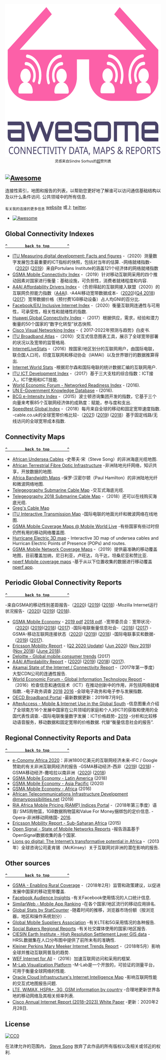 <div class="github-widget" data-repo="stevesong/awesome-connectivity-info"></div>
<script async src="https://pagead2.googlesyndication.com/pagead/js/adsbygoogle.js"></script><ins class="adsbygoogle" style="display:block" data-ad-client="ca-pub-6890694312814945" data-ad-slot="5473692530" data-ad-format="auto"  data-full-width-responsive="true"></ins>
<div align="center">
  <img width="605" height="495" src="https://raw.githubusercontent.com/stevesong/awesome-connectivity-info/master/images/awesome-connectivity-logo.svg?sanitize=true" alt="Awesome Connectivity Logo">
  <br>
  <sup>灵感来自Sindre Sorhus的<a href="https://awesome.re">超</a>赞列表</sup>
  <br>
</div>

## [![Awesome](https://awesome.re/badge-flat.svg)](https://awesome.re)

连接性索引，地图和报告的列表，以帮助您更好地了解谁可以访问通信基础结构以及以什么条件访问. 公共领域中的所有信息.

<sub>有关我的连接的更多信息</sub> [website](https://manypossibilities.net) 或上 [twitter](https://twitter.com/stevesong).</sub>


- [![Awesome](https://awesome.re)](#awesomehttpsawesomerebadge-flatsvghttpsawesomere)

<!-- BEGIN RESOURCE LIST -->

## Global Connectivity Indexes 

**[`^        back to top        ^`](#)**

- [ITU Measuring digital development: Facts and figures](https://www.itu.int/en/ITU-D/Statistics/Pages/facts/default.aspx) -（2020）测量数字发展包含最重要的ICT指标的快照，包括对当年的估算. 
-网络就绪指数-（[2020](https://networkreadinessindex.org/wp-content/uploads/2020/11/NRI-2020-V8_28-11-2020.pdf)) ([2019](https://networkreadinessindex.org/2019/wp-content/uploads/2020/03/The-Network-Readiness-Index-2019-New-version-March-2020-2.pdf)）来自Portulans Institute的涵盖121个经济体的网络就绪指数
- [GSMA Mobile Connectivity Index](https://www.mobileconnectivityindex.com/) -（2019）针对移动互联网采用的四个推动因素对国家进行衡量：基础设施，可负担性，消费者就绪程度和内容.
- [A4AI Affordability Drivers Index](https://a4ai.org/affordability-report/data/?_year=2020&indicator=INDEX) -（负担得起的互联网接入联盟（2020）的互联网负担能力指数（[A4AI](https://a4ai.org)).
-A4AI移动宽带数据成本-（[2020](https://a4ai.org/extra/baskets/A4AI/2020/mobile_broadband_pricing_gni))([Q4 2018](https://a4ai.org/extra/mobile_broadband_pricing_usd-2018Q4)) ([2017](https://a4ai.org/mobile-broadband-pricing-data/)）宽带数据价格（预付费1GB移动设备）占人均GNI的百分比.
- [Facebook/EIU Inclusive Internet Index](https://theinclusiveinternet.eiu.com/) -（2020）衡量互联网连通性与可用性，可承受性，相关性和就绪性的指数.
- [Huawei Global Connectivity Index](http://www.huawei.com/minisite/gci/en/) -（2017）根据供应，需求，经验和潜力衡量的50个国家的“数字化转型”状态快照.
- [Cisco Visual Networking Index](https://www.cisco.com/c/en/us/solutions/service-provider/visual-networking-index-vni/index.html) -《 2017-2022年预测与趋势》白皮书.
- [ITU Broadband Atlas](https://www.itu.int/ITU-D/treg/atlas/broadbandatlas.asp) -（2010）交互式信息图表工具，展示了全球宽带部署的状况以及宽带的监管格局.
- [InternetLiveStats](http://www.internetlivestats.com/internet-users-by-country/) -（2016）按国家/地区划分的互联网用户，由国际电联，联合国人口司，印度互联网和移动协会（IAMAI）以及世界银行的数据推算得出.
- [Internet World Stats](https://www.internetworldstats.com/) -根据尼尔森和国际电联的统计数据汇编的互联网用户.
- [ITU ICT Development Index](http://www.itu.int/net4/ITU-D/idi/) -（2017）基于三大支柱的综合指数：ICT接入，ICT使用和ICT技能.
- [World Economic Forum - Networked Readiness Index](http://reports.weforum.org/global-information-technology-report-2016/networked-readiness-index/) - (2016).
- [UN E-Government Knowledge Database](https://publicadministration.un.org/egovkb/en-us/Data-Center) - (2016).
- [BCG e-Intensity Index](https://www.bcg.com/publications/interactives/bcg-e-intensity-index.aspx) -（2015）波士顿咨询集团开发的指数，它基于三个向量来考察85个互联网经济体的成熟度：赋能，参与度和支出.
- [Speedtest Global Index](http://www.speedtest.net/global-index) -（2018）每月来自全球的移动和固定宽带速度指数.
-cable.co.uk的全球宽带价格比较-（[2021](https://www.cable.co.uk/mobiles/worldwide-data-pricing/)) ([2019](https://www.cable.co.uk/broadband/speed/worldwide-speed-league/)) ([2018](https://www.cable.co.uk/broadband/pricing/worldwide-comparison/)）基于固定线路/无线访问的全球宽带成本指数.

## Connectivity Maps

**[`^        back to top        ^`](#)**

- [African Undersea Cables](https://manypossibilities.net/african-undersea-cables/) -史蒂夫·宋（Steve Song）的非洲海底光缆地图.
- [African Terrestrial Fibre Optic Infrastructure](https://afterfibre.nsrc.org/) -非洲陆地光纤网络，知识共享，开放数据的地图.
- [Africa Bandwidth Maps](http://www.africabandwidthmaps.com/) -保罗·汉密尔顿（Paul Hamilton）的非洲陆地光纤和微波网络地图.
- [Telegeography Submarine Cable Map](https://www.submarinecablemap.com/) -交互式海底光缆.
- [Telegeography 2018 Submarine Cable Map](http://submarine-cable-map-2018.telegeography.com/) -（2018）还可以在线购买海底光缆.
- [Greg's Cable Map](http://cablemap.info/)
- [ITU Interactive Transmission Map](http://www.itu.int/itu-d/tnd-map-public/) -国际电联的地面光纤和微波网络在线地图.
- [GSMA Mobile Coverage Maps @ Mobile World Live](http://maps.mobileworldlive.com/) -有些国家有些过时但仍然有用的移动网络覆盖图.
- [Hurricane Electric 3D map](http://he.net/3d-map/) -  Interactive 3D map of undersea cables and Hurrican Electric Points of Presence (POPs) and routes.
- [GSMA Mobile Network Coverage Maps](https://www.mobilecoveragemaps.com) -（2019）提供最准确的移动覆盖地图，目前覆盖加纳，尼日利亚，卢旺达，乌干达，坦桑尼亚和赞比亚.
- [nperf Mobile coverage maps](https://www.nperf.com/en/map) -基于从以下位置收集的数据进行移动覆盖 [nperf app](https://www.nperf.com/en/nperf-applications/).

## Periodic Global Connectivity Reports

**[`^        back to top        ^`](#)**

-来自GSMA的移动性别差距报告-（[2020](https://www.gsma.com/mobilefordevelopment/wp-content/uploads/2020/02/GSMA-The-Mobile-Gender-Gap-Report-2020.pdf)) ([2019](https://www.gsma.com/mobilefordevelopment/wp-content/uploads/2019/03/GSMA-Connected-Women-The-Mobile-Gender-Gap-Report-2019.pdf)) ([2018](https://www.gsma.com/mobilefordevelopment/wp-content/uploads/2018/04/GSMA_The_Mobile_Gender_Gap_Report_2018_32pp_WEBv7.pdf))
-Mozilla Internet运行状况报告-（[2020](https://2020.internethealthreport.org/)) ([2019](https://internethealthreport.org/2019/)) ([2018](https://internethealthreport.org/2018/)).
- [GSMA Mobile Economy](https://www.gsma.com/mobileeconomy/) - [2019 pdf](https://manypossibilities.net/report-archives/GSMA_The_Mobile_Economy_2019.pdf) [2018 pdf](https://manypossibilities.net/report-archives/GSMA_The_Mobile_Economy_2018.pdf).
-宽带委员会：宽带状况-（[2020](https://www.itu.int/dms_pub/itu-s/opb/pol/S-POL-BROADBAND.21-2020-PDF-E.pdf)) ([2019](https://www.broadbandcommission.org/Documents/StateofBroadband19.pdf))([2018](https://www.broadbandcommission.org/publications/Pages/SOB-2018.aspx))  ([2017](http://www.broadbandcommission.org/publications/Pages/SOB-2017.aspx))
-国际电联衡量信息社会-（[2018](https://www.itu.int/en/ITU-D/Statistics/Documents/events/wtis2018/MISR-2018-Vol-1-E.PDF))  ([2017](https://www.itu.int/en/ITU-D/Statistics/Pages/publications/mis2017.aspx))
-GSMA-移动互联网连接状态（[2020](https://www.gsma.com/r/wp-content/uploads/2020/09/GSMA-State-of-Mobile-Internet-Connectivity-Report-2020.pdf)) ([2019](https://www.gsma.com/mobilefordevelopment/wp-content/uploads/2019/07/GSMA-State-of-Mobile-Internet-Connectivity-Report-2019.pdf)) ([2018](https://www.gsma.com/mobilefordevelopment/wp-content/uploads/2018/09/State-of-Mobile-Internet-Connectivity-2018.pdf))
-国际电联事实和数据-（[2019](https://www.itu.int/en/ITU-D/Statistics/Documents/facts/FactsFigures2019.pdf)) ([2017](https://www.itu.int/en/ITU-D/Statistics/Documents/facts/ICTFactsFigures2017.pdf)).
- [Ericsson Mobility Report](https://www.ericsson.com/en/mobility-report) - ([Q2 2020 Update](https://www.ericsson.com/4a4e5d/assets/local/mobility-report/documents/2020/emr-q2-update-03092020.pdf)) ([Jun 2020](https://www.ericsson.com/49c840/assets/local/mobility-report/documents/2020/june2020-ericsson-mobility-report.pdf)) ([Nov 2019](https://www.ericsson.com/en/mobility-report/reports/november-2019)) ([Nov 2018](https://www.ericsson.com/assets/local/mobility-report/documents/2018/ericsson-mobility-report-november-2018.pdf)) ([June 2018](https://www.ericsson.com/assets/local/mobility-report/documents/2018/ericsson-mobility-report-june-2018.pdf)).
- [Deloitte - Global mobile consumer trends](https://www2.deloitte.com/global/en/pages/technology-media-and-telecommunications/articles/gx-global-mobile-consumer-trends.html) (2017)
- [A4AI Affordability Report](http://a4ai.org/affordability-report/report/) - ([2020](https://a4ai.org/affordability-report/report/2020/)) ([2019](https://a4ai.org/affordability-report/report/2019/)) ([2018](http://1e8q3q16vyc81g8l3h3md6q5f5e-wpengine.netdna-ssl.com/wp-content/uploads/2018/10/A4AI-2018-Affordability-Report.pdf)) ([2017](http://a4ai.org/affordability-report/report/2017)).
- [Akamai State of the Internet / Connectivity Report](https://www.akamai.com/uk/en/multimedia/documents/state-of-the-internet/q1-2017-state-of-the-internet-connectivity-report.pdf) -（2017年第一季度）大型CDN公司的连通性报告.
- [World Economic Forum - Global Information Technology Report](http://reports.weforum.org/global-information-technology-report-2016/) -（2016）检查信息和通信技术（ICT）在推动创新中的作用，并包括网络就绪指数.
-电子政务调查 [2018](https://publicadministration.un.org/egovkb/en-us/Reports/UN-E-Government-Survey-2018) [2016](https://publicadministration.un.org/egovkb/en-us/Reports/UN-E-Government-Survey-2016) -全球电子政务和电子参与发展指数. 
- [OECD Broadband Portal](https://www.oecd.org/internet/broadband/broadband-statistics/) -最新数据更新：2019年7月9日.
- [AfterAccess - Mobile & Internet Use in the Global South](http://afteraccess.net/wp-content/uploads/After-Access-Website-layout-r1.pdf) -信息图重点介绍了全球南方16个发展中国家在公共领域的家庭和个人对ICT的获取和使用的全国代表性调查.
-国际电联衡量数字发展：ICT价格趋势- [2019](https://www.itu.int/en/ITU-D/Statistics/Documents/publications/prices2019/ITU_ICTpriceTrends_2019.pdf)  -分析和比较移动语音服务，移动数据和固定宽带的价格数据. 代替“衡量信息社会的报告”.


## Regional Connectivity Reports and Data

**[`^        back to top        ^`](#)**

- [e-Conomy Africa 2020](https://www.ifc.org/wps/wcm/connect/publications_ext_content/ifc_external_publication_site/publications_listing_page/google-e-conomy)：非洲1800亿美元的互联网经济未来-IFC / Google赞助的有关非洲互联网经济的报告
-GSMA移动经济-西非（[2019](https://www.gsma.com/r/mobileeconomy/west-africa/)) ([2018](https://www.gsma.com/subsaharanafrica/wp-content/uploads/2018/11/2018-04-11-e568fe9e710ec776d82c04e9f6760adb.pdf))
-GSMA移动经济-撒哈拉以南非洲（[2020](https://www.gsma.com/mobileeconomy/wp-content/uploads/2020/09/GSMA_MobileEconomy2020_SSA_Eng.pdf)) ([2018](https://policy.communitynetworks.group/_media/gsma_mobile_economy-ssa_2018.pdf))
- [GSMA Mobile Economy - Latin America](https://www.gsma.com/r/mobileeconomy/latam/) (2018)
- [GSMA Mobile Economy - Asia Pacific](https://www.gsma.com/mobileeconomy/wp-content/uploads/2020/06/GSMA_MobileEconomy_2020_AsiaPacific.pdf) (2020)
- [GSMA Mobile Economy - Africa](https://www.gsma.com/mobileeconomy/africa/) (2016)
- [African Telecommunications Infrastructure Development @manypossibilities.net](https://manypossibilities.net/series/africa-telecom-infrastructure/) (2019)
- [RIA Africa Mobile Pricing (RAMP) Indices Portal](https://researchictafrica.net/ramp_indices_portal/) -（2018年第三季度）语音/ SMS购物篮，1GB数据购物篮和Value For Money捆绑包的定价信息.
-Opera-非洲移动网络国- [2016](https://blogs.opera.com/news/wp-content/uploads/sites/2/2016/11/SMWAfrica-Opera-report-2016-01-WEB-1.pdf).
- [Ericsson Mobility Report - Sub-Saharan Africa](https://manypossibilities.net/report-archives/EricssonMobilityReport-nov-2015-regional-report-sub-saharan-africa.pdf) (2015)
- [Open Signal - State of Mobile Networks Reports](http://opensignal.com/reports/) -报告涵盖基于OpenSignal数据收集的各个国家.
- [Lions go digital: The Internet’s transformative potential in Africa](https://www.mckinsey.com/industries/high-tech/our-insights/lions-go-digital-the-internets-transformative-potential-in-africa) -（2013年）全球咨询公司麦肯锡（McKinsey）关于互联网对非洲的潜在影响的报告.

## Other sources

**[`^        back to top        ^`](#)**

- [GSMA - Enabling Rural Coverage](https://www.gsma.com/mobilefordevelopment/wp-content/uploads/2018/02/Enabling_Rural_Coverage_English_February_2018.pdf) -（2018年2月）监管和政策建议，以促进发展中国家的移动宽带覆盖.
- [Facebook Audience Insights](https://www.facebook.com/ads/audience-insights/) -有关Facebook使用情况的人口统计信息.
- [SimilarWeb - Mobile App Ranking](https://www.similarweb.com/apps/top/google/app-index/us/all/top-free) -在各个国家/地区流行的移动应用排名.
- [Global Stats by StatCounter](http://gs.statcounter.com/) -随着时间的推移，浏览器市场份额（按浏览器，地区和操作系统划分）.
- [Global Mobile Suppliers Association](https://gsacom.com/) -有关LTE和5G采用情况的各种报告.
- [Social Bakers Regional Reports](https://www.socialbakers.com/resources/reports/) -有关社交媒体使用的国家/地区报告.
- [CIESIN Earth Institute - High Resolution Settlement Layer GIS data](https://ciesin.columbia.edu/data/hrsl/) -HRSL数据集在人口分布图中提供了前所未有的准确性.
- [Kleiner Perkins Mary Meeker Internet Trends Report](https://www.kleinerperkins.com/perspectives/internet-trends-report-2018/) -（2018年5月）影响全球并推动互联网普及的趋势.
- [WEF Internet for All](https://www.weforum.org/reports/internet-for-all-a-framework-for-accelerating-internet-access-and-adoption/) -（2016）加速互联网访问和采用的框架.
- [M-Lab Visualization Platform](https://www.measurementlab.net/visualizations/) -M-Lab是一个开放的，可验证的测量平台，可用于衡量全球网络的性能. 
- [Oracle Cloud Infrastructure's Internet Intelligence Map](https://internetintel.oracle.com/about.html) -影响互联网性能的交互式地图报告问题.
- [LTE, WiMAX, HSPA+, 3G, GSM information by country](https://www.worldtimezone.com/4g.html) -合理地更新世界各地的移动网络及其相关频率列表.
- [Cisco Annual Internet Report (2018–2023) White Paper](https://www.cisco.com/c/en/us/solutions/collateral/executive-perspectives/annual-internet-report/white-paper-c11-741490.html) -更新：2020年2月28日.
  
<!-- END RESOURCE LIST -->  

## License

[![CC0](http://mirrors.creativecommons.org/presskit/buttons/88x31/svg/cc-zero.svg)](https://creativecommons.org/publicdomain/zero/1.0/)

在法律允许的范围内， [Steve Song](https://manypossibilities.net) 放弃了此作品的所有版权以及相关或邻近的权利.
